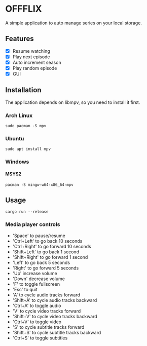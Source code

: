 # OFFFLIX

A simple application to auto manage series on your local storage.

## Features

- [x] Resume watching
- [x] Play next episode
- [x] Auto increment season
- [x] Play random episode
- [x] GUI

## Installation
The application depends on libmpv, so you need to install it first.

### Arch Linux
```
sudo pacman -S mpv
```

### Ubuntu
```
sudo apt install mpv
```
### Windows

#### MSYS2
```
pacman -S mingw-w64-x86_64-mpv
```


## Usage

```
cargo run --release
```

### Media player controls

- 'Space' to pause/resume
- 'Ctrl+Left' to go back 10 seconds
- 'Ctrl+Right' to go forward 10 seconds
- 'Shift+Left' to go back 1 second
- 'Shift+Right' to go forward 1 second
- 'Left' to go back 5 seconds
- 'Right' to go forward 5 seconds
- 'Up' increase volume
- 'Down' decrease volume
- 'F' to toggle fullscreen
- 'Esc' to quit
- 'A' to cycle audio tracks forward
- 'Shift+A' to cycle audio tracks backward
- 'Ctrl+A' to toggle audio
- 'V' to cycle video tracks forward
- 'Shift+V' to cycle video tracks backward
- 'Ctrl+V' to toggle video
- 'S' to cycle subtitle tracks forward
- 'Shift+S' to cycle subtitle tracks backward
- 'Ctrl+S' to toggle subtitles
